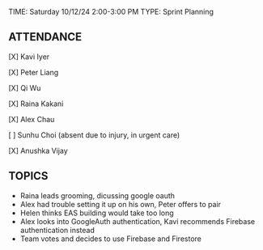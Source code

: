 TIME: Saturday 10/12/24 2:00-3:00 PM
TYPE: Sprint Planning

## ATTENDANCE

[X] Kavi Iyer

[X] Peter Liang

[X] Qi Wu

[X] Raina Kakani

[X] Alex Chau

[ ] Sunhu Choi (absent due to injury, in urgent care)

[X] Anushka Vijay

## TOPICS
* Raina leads grooming, dicussing google oauth
* Alex had trouble setting it up on his own, Peter offers to pair
* Helen thinks EAS building would take too long
* Alex looks into GoogleAuth authentication, Kavi recommends Firebase authentication instead
* Team votes and decides to use Firebase and Firestore

